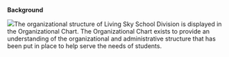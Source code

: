 **Background**

![](media/image1.png)The organizational structure of Living Sky School
Division is displayed in the Organizational Chart. The Organizational
Chart exists to provide an understanding of the organizational and
administrative structure that has been put in place to help serve the
needs of students.
